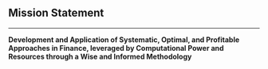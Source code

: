 
## Mission Statement

________________________________________________________________________________________________________________________________________________________________
**Development and Application of Systematic, Optimal, and Profitable Approaches in Finance, leveraged by Computational Power and Resources through a Wise and  Informed Methodology**


<!-- check here! https://www.spacex.com/mission/ -->
